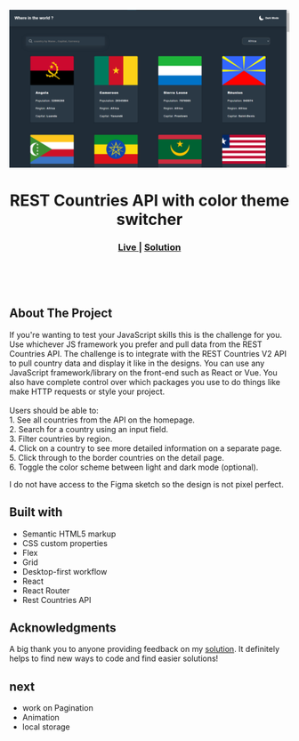 <img src="https://raw.githubusercontent.com/shawky55/rest-countries-explorer/master/design/screenshot/desktop-screenshot.png"></img>

<h1 align="center">REST Countries API with color theme switcher</h1>

<div align="center">
  <h3>
    <a href="https://shawkysobhy.github.io/rest-countries-explorer/" color="white">
      Live
    </a>
    <span> | </span>
    <a href="https://github.com/shawkysobhy/rest-countries-explorer">
      Solution
    </a>
  </h3>
</div>
<br>
<br>
<br>

## About The Project

<p>If you're wanting to test your JavaScript skills this is the challenge for you. Use whichever JS framework you prefer and pull data from the REST Countries API. 
The challenge is to integrate with the REST Countries V2 API to pull country data and display it like in the designs.
You can use any JavaScript framework/library on the front-end such as React or Vue. You also have complete control over which packages you use to do things like make HTTP requests or style your project.
<br><br>Users should be able to:
<br>1. See all countries from the API on the homepage.
<br>
2. Search for a country using an input field.

<br>
3. Filter countries by region.

<br>
4. Click on a country to see more detailed information on a separate page.
<br>
5. Click through to the border countries on the detail page.
<br>
6. Toggle the color scheme between light and dark mode (optional).
<br> <p>I do not have access to the Figma sketch so the design is not pixel perfect.</p>

## Built with

- Semantic HTML5 markup
- CSS custom properties
- Flex
- Grid
- Desktop-first workflow
- React
- React Router
- Rest Countries API

## Acknowledgments

A big thank you to anyone providing feedback on my <a href="https://www.frontendmentor.io/solutions/rest-countries-explorer-with-react-yBGnG3vfTU">solution</a>. It definitely helps to find new ways to code and find easier solutions!

## next

- work on Pagination
- Animation
- local storage
